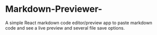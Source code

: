 # Markdown-Previewer-
A simple React markdown code editor/preview app to paste markdown code and see a live preview and several file save options.

